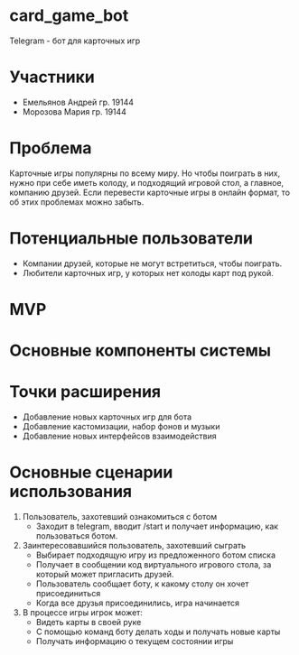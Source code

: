 # card_game_bot

Telegram - бот для карточных игр

# Участники
+ Емельянов Андрей гр. 19144
+ Морозова Мария гр. 19144

# Проблема
Карточные игры популярны по всему миру. Но чтобы поиграть в них, нужно при себе иметь колоду, и подходящий игровой стол, а главное, компанию друзей. Если перевести карточные игры в онлайн формат, то об этих проблемах можно забыть.

# Потенциальные пользователи
+ Компании друзей, которые не могут встретиться, чтобы поиграть.
+ Любители карточных игр, у которых нет колоды карт под рукой.

# MVP

# Основные компоненты системы

# Точки расширения
+ Добавление новых карточных игр для бота
+ Добавление кастомизации, набор фонов и музыки
+ Добавление новых интерфейсов взаимодействия

# Основные сценарии использования
1.	Пользователь, захотевший ознакомиться с ботом
	+ Заходит в telegram, вводит /start и получает информацию, как пользоваться ботом.
2.	Заинтересовавшийся пользователь, захотевший сыграть 
    + Выбирает подходящую игру из предложенного ботом списка
    + Получает в сообщении код виртуального игрового стола, за который может пригласить друзей.
    + Пользователь сообщает боту, к какому столу он хочет присоединиться
    + Когда все друзья присоединились, игра начинается
3. В процессе игры игрок может:
    + Видеть карты в своей руке
    + С помощью команд боту делать ходы и получать новые карты
    + Получать информацию о текущем состоянии игры
